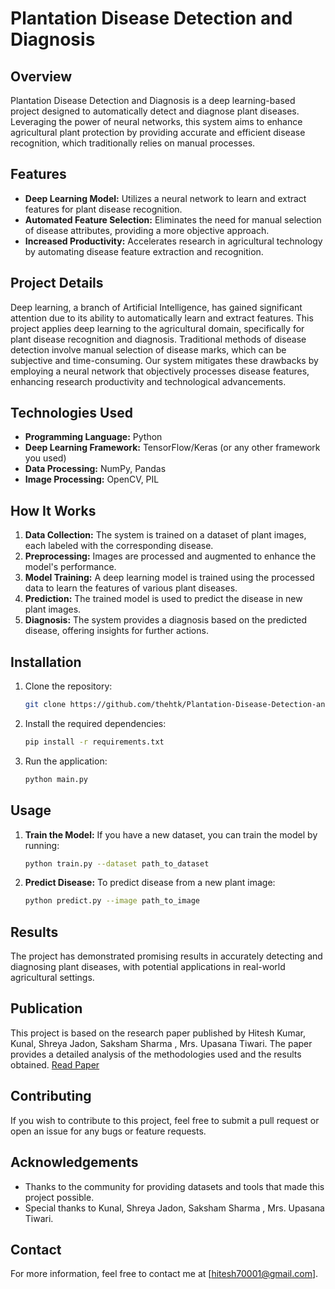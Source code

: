 # Plantation Disease Detection and Diagnosis

## Overview

Plantation Disease Detection and Diagnosis is a deep learning-based project designed to automatically detect and diagnose plant diseases. Leveraging the power of neural networks, this system aims to enhance agricultural plant protection by providing accurate and efficient disease recognition, which traditionally relies on manual processes.

## Features

- **Deep Learning Model:** Utilizes a neural network to learn and extract features for plant disease recognition.
- **Automated Feature Selection:** Eliminates the need for manual selection of disease attributes, providing a more objective approach.
- **Increased Productivity:** Accelerates research in agricultural technology by automating disease feature extraction and recognition.

## Project Details

Deep learning, a branch of Artificial Intelligence, has gained significant attention due to its ability to automatically learn and extract features. This project applies deep learning to the agricultural domain, specifically for plant disease recognition and diagnosis. Traditional methods of disease detection involve manual selection of disease marks, which can be subjective and time-consuming. Our system mitigates these drawbacks by employing a neural network that objectively processes disease features, enhancing research productivity and technological advancements.

## Technologies Used

- **Programming Language:** Python
- **Deep Learning Framework:** TensorFlow/Keras (or any other framework you used)
- **Data Processing:** NumPy, Pandas
- **Image Processing:** OpenCV, PIL

## How It Works

1. **Data Collection:** The system is trained on a dataset of plant images, each labeled with the corresponding disease.
2. **Preprocessing:** Images are processed and augmented to enhance the model's performance.
3. **Model Training:** A deep learning model is trained using the processed data to learn the features of various plant diseases.
4. **Prediction:** The trained model is used to predict the disease in new plant images.
5. **Diagnosis:** The system provides a diagnosis based on the predicted disease, offering insights for further actions.

## Installation

1. Clone the repository:
    ```bash
    git clone https://github.com/thehtk/Plantation-Disease-Detection-and-Diagnosis.git
    ```
2. Install the required dependencies:
    ```bash
    pip install -r requirements.txt
    ```
3. Run the application:
    ```bash
    python main.py
    ```

## Usage

1. **Train the Model:** If you have a new dataset, you can train the model by running:
    ```bash
    python train.py --dataset path_to_dataset
    ```
2. **Predict Disease:** To predict disease from a new plant image:
    ```bash
    python predict.py --image path_to_image
    ```

## Results

The project has demonstrated promising results in accurately detecting and diagnosing plant diseases, with potential applications in real-world agricultural settings.

## Publication

This project is based on the research paper published by Hitesh Kumar, Kunal, Shreya Jadon, Saksham Sharma , Mrs. Upasana Tiwari. The paper provides a detailed analysis of the methodologies used and the results obtained. [Read Paper](https://www.trendytechjournals.com/ijtret/volume8/issue1-3.pdf)

## Contributing

If you wish to contribute to this project, feel free to submit a pull request or open an issue for any bugs or feature requests.

## Acknowledgements

- Thanks to the community for providing datasets and tools that made this project possible.
- Special thanks to Kunal, Shreya Jadon, Saksham Sharma , Mrs. Upasana Tiwari.

## Contact

For more information, feel free to contact me at [hitesh70001@gmail.com].
